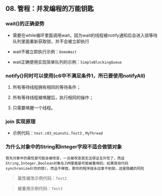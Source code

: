 ## 08. 管程：并发编程的万能钥匙

### wait()的正确姿势

  - 需要在while循环里面调用wait，因为wait的线程被notify通知后会进入锁等待队列里面重新获取锁，并不会被立即执行
  
  - wait不被立即执行示例：`DemoWait`
  
  - wait正确使用实现简单队列的示例：`SimpleBlockingQueue`

### notify()何时可以使用(c6中不满足条件1，所已要使用notifyAll)

  1. 所有等待线程拥有相同的等待条件；
  
  2. 所有等待线程被唤醒后，执行相同的操作；
  
  3. 只需要唤醒一个线程。
  
### join 实现原理

  - 示例代码：`test.c03_mianshi.Test3` , `MyThread`

### 为什么对象中的String和Integer字段不适合做锁对象

    首先对象中的属性是可能会被改变，一旦被改变就无法保证互斥性了，而且String,Integer,Boolean对象在JVM里面是可能被重用的。如果其他代码 synchronized(你的锁)，而且不释放，那你的程序就永远拿不到锁，这是隐藏的风险

   > 属性被改示例代码：`Test2`
  
   > 被重用示例代码：`Test3`

